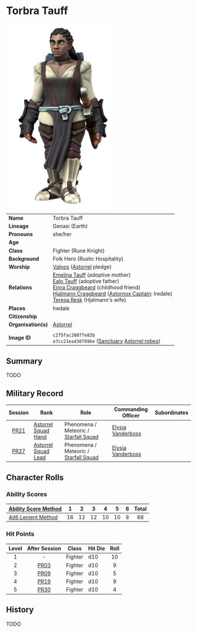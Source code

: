 # Torbra Tauff

<img src="https://raw.githubusercontent.com/jesskelsall/astarus-images/main/characters/portraits/c275fac3807fe83b.png" height="500" />

|||
| --- | --- |
| **Name** | Torbra Tauff | character.4
| **Lineage** | Genasi (Earth) |
| **Pronouns** | she/her |
| **Age** | |
| **Class** | Fighter (Rune Knight) |
| **Background** | Folk Hero (Rustic Hospitality) |
| **Worship** | [Valnos](../gods/deities/valnos.md) ([Astorrel](../organisations/astorrel/astorrel.md) pledge) |
| **Relations** | [Emelina Tauff](emelina-tauff.md) (adoptive mother)<br>[Ealo Tauff](ealo-tauff.md) (adoptive father)<br>[Einra Craggbeard](einra-craggbeard.md) (childhood friend)<br>[Hjalmann Craggbeard](hjalmann-craggbeard.md) ([Astornox Captain](../organisations/astornox/ranks/astornox-captain.md): Iredale)<br>[Teresa Resk](teresa-resk.md) (Hjalmann's wife) |
| **Places** | Iredale |
| **Citizenship** | |
| **Organisation(s)** | [Astorrel](../organisations/astorrel/astorrel.md) |
|||
| **Image ID** | `c275fac3807fe83b`<br>`e7cc21ea436f896e` ([Sanctuary](../organisations/astorrel/sanctuary.md) [Astorrel robes](../organisations/astorrel/uniforms/astorrel-robes.md)) |

## Summary

TODO

## Military Record

| Session | Rank | Role | Commanding Officer | Subordinates |
|:---:| --- | --- | --- | --- |
| [PR21](../sessions/completed/PR21.md) | [Astorrel Squad Hand](../organisations/astorrel/ranks/astorrel-squad-hand.md) | Phenomena / Meteoric / [Starfall Squad](../organisations/astorrel/squads/starfall-squad.md) | [Elysia Vanderboss](elysia-vanderboss.md) ||
| [PR27](../sessions/completed/PR27.md) | [Astorrel Squad Lead](../organisations/astorrel/ranks/astorrel-squad-lead.md) | Phenomena / Meteoric / [Starfall Squad](../organisations/astorrel/squads/starfall-squad.md) | [Elysia Vanderboss](elysia-vanderboss.md) ||

## Character Rolls

### Ability Scores

| [Ability Score Method](../mechanics/ability-score-method/ability-score-method.md) | 1 | 2 | 3 | 4 | 5 | 6 | Total |
| --- |:---:|:---:|:---:|:---:|:---:|:---:|:---:|
| [4d6 Lenient Method](../mechanics/ability-score-method/4d6-lenient-method.md) | 16 | 12 | 12 | 10 | 10 | 8 | 68 |

### Hit Points

| Level | After Session | Class | Hit Die | Roll |
|:---:|:---:| --- | --- |:---:|
| 1 | - | Fighter | d10 | 10 |
| 2 | [PR03](../sessions/completed/PR03.md) | Fighter | d10 | 9 |
| 3 | [PR09](../sessions/completed/PR09.md) | Fighter | d10 | 5 |
| 4 | [PR19](../sessions/completed/PR19.md) | Fighter | d10 | 9 |
| 5 | [PR30](../sessions/completed/PR30.md) | Fighter | d10 | 4 |

## History

TODO
